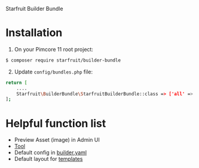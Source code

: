 Starfruit Builder Bundle
<!-- [TOC] -->

# Installation

1. On your Pimcore 11 root project:
```bash
$ composer require starfruit/builder-bundle
```

2. Update `config/bundles.php` file:
```bash
return [
    ....
    Starfruit\BuilderBundle\StarfruitBuilderBundle::class => ['all' => true],
];
```

# Helpful function list
- Preview Asset (image) in Admin UI
- [Tool](src/Tool)
- Default config in [builder.yaml](config/pimcore/builder.yaml)
- Default layout for [templates](templates/layout)